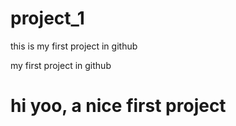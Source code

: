 # project_1
this is my first project in github
<p>my first project in github</p>
<h1>hi yoo, a nice first project</h1></h1>
